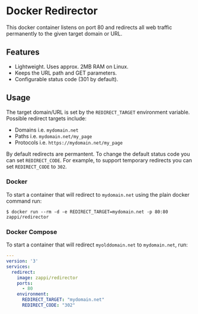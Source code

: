 # Docker Redirector

This docker container listens on port 80 and redirects all web traffic permanently to the given target domain or URL.

## Features

* Lightweight. Uses approx. 2MB RAM on Linux.
* Keeps the URL path and GET parameters.
* Configurable status code (301 by default).

## Usage

The target domain/URL is set by the `REDIRECT_TARGET` environment variable.
Possible redirect targets include:

* Domains i.e. `mydomain.net`
* Paths i.e. `mydomain.net/my_page`
* Protocols i.e. `https://mydomain.net/my_page`

By default redirects are permantent. To change the default status code you can set `REDIRECT_CODE`. For example, to support temporary redirects you can set `REDIRECT_CODE` to `302`.

### Docker

To start a container that will redirect to `mydomain.net` using the plain docker command run:

```console
$ docker run --rm -d -e REDIRECT_TARGET=mydomain.net -p 80:80 zappi/redirector
```

### Docker Compose

To start a container that will redirect `myolddomain.net` to `mydomain.net`, run:

```yaml
---
version: '3'
services:
  redirect:
    image: zappi/redirector
    ports:
      - 80
    environment:
      REDIRECT_TARGET: "mydomain.net"
      REDIRECT_CODE: "302"
```
